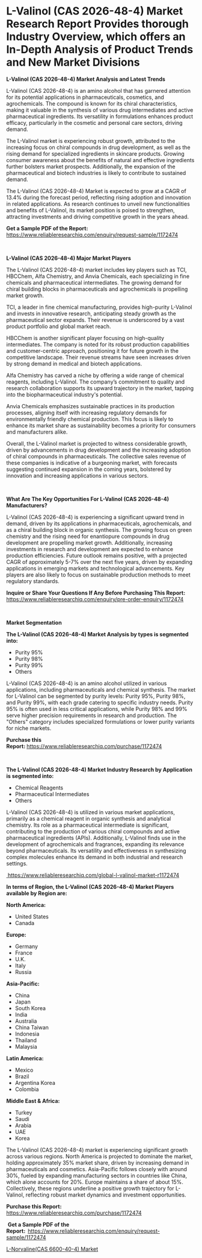 <p><h1>L-Valinol (CAS 2026-48-4) Market Research Report Provides thorough Industry Overview, which offers an In-Depth Analysis of Product Trends and New Market Divisions</h1></p><p><strong>L-Valinol (CAS 2026-48-4) Market Analysis and Latest Trends</strong></p>
<p><p>L-Valinol (CAS 2026-48-4) is an amino alcohol that has garnered attention for its potential applications in pharmaceuticals, cosmetics, and agrochemicals. The compound is known for its chiral characteristics, making it valuable in the synthesis of various drug intermediates and active pharmaceutical ingredients. Its versatility in formulations enhances product efficacy, particularly in the cosmetic and personal care sectors, driving demand.</p><p>The L-Valinol market is experiencing robust growth, attributed to the increasing focus on chiral compounds in drug development, as well as the rising demand for specialized ingredients in skincare products. Growing consumer awareness about the benefits of natural and effective ingredients further bolsters market prospects. Additionally, the expansion of the pharmaceutical and biotech industries is likely to contribute to sustained demand.</p><p>The L-Valinol (CAS 2026-48-4) Market is expected to grow at a CAGR of 13.4% during the forecast period, reflecting rising adoption and innovation in related applications. As research continues to unveil new functionalities and benefits of L-Valinol, its market position is poised to strengthen, attracting investments and driving competitive growth in the years ahead.</p></p>
<p><strong>Get a Sample PDF of the Report:&nbsp;</strong> <a href="https://www.reliableresearchiq.com/enquiry/request-sample/1172474?utm_campaign=3200&utm_medium=2&utm_source=Github&utm_content=ia&utm_term=03042025&utm_id=l-valinol-cas-2026-48-4">https://www.reliableresearchiq.com/enquiry/request-sample/1172474</a></p>
<p>&nbsp;</p>
<p><strong>L-Valinol (CAS 2026-48-4) Major Market Players</strong></p>
<p><p>The L-Valinol (CAS 2026-48-4) market includes key players such as TCI, HBCChem, Alfa Chemistry, and Anvia Chemicals, each specializing in fine chemicals and pharmaceutical intermediates. The growing demand for chiral building blocks in pharmaceuticals and agrochemicals is propelling market growth.</p><p>TCI, a leader in fine chemical manufacturing, provides high-purity L-Valinol and invests in innovative research, anticipating steady growth as the pharmaceutical sector expands. Their revenue is underscored by a vast product portfolio and global market reach.</p><p>HBCChem is another significant player focusing on high-quality intermediates. The company is noted for its robust production capabilities and customer-centric approach, positioning it for future growth in the competitive landscape. Their revenue streams have seen increases driven by strong demand in medical and biotech applications.</p><p>Alfa Chemistry has carved a niche by offering a wide range of chemical reagents, including L-Valinol. The company’s commitment to quality and research collaboration supports its upward trajectory in the market, tapping into the biopharmaceutical industry's potential.</p><p>Anvia Chemicals emphasizes sustainable practices in its production processes, aligning itself with increasing regulatory demands for environmentally friendly chemical production. This focus is likely to enhance its market share as sustainability becomes a priority for consumers and manufacturers alike.</p><p>Overall, the L-Valinol market is projected to witness considerable growth, driven by advancements in drug development and the increasing adoption of chiral compounds in pharmaceuticals. The collective sales revenue of these companies is indicative of a burgeoning market, with forecasts suggesting continued expansion in the coming years, bolstered by innovation and increasing applications in various sectors.</p></p>
<p>&nbsp;</p>
<p><strong>What Are The Key Opportunities For L-Valinol (CAS 2026-48-4) Manufacturers?</strong></p>
<p><p>L-Valinol (CAS 2026-48-4) is experiencing a significant upward trend in demand, driven by its applications in pharmaceuticals, agrochemicals, and as a chiral building block in organic synthesis. The growing focus on green chemistry and the rising need for enantiopure compounds in drug development are propelling market growth. Additionally, increasing investments in research and development are expected to enhance production efficiencies. Future outlook remains positive, with a projected CAGR of approximately 5-7% over the next five years, driven by expanding applications in emerging markets and technological advancements. Key players are also likely to focus on sustainable production methods to meet regulatory standards.</p></p>
<p><strong>Inquire or Share Your Questions If Any Before Purchasing This Report:</strong> <a href="https://www.reliableresearchiq.com/enquiry/pre-order-enquiry/1172474?utm_campaign=3200&utm_medium=2&utm_source=Github&utm_content=ia&utm_term=03042025&utm_id=l-valinol-cas-2026-48-4">https://www.reliableresearchiq.com/enquiry/pre-order-enquiry/1172474</a></p>
<p>&nbsp;</p>
<p><strong>Market Segmentation</strong></p>
<p><strong>The L-Valinol (CAS 2026-48-4) Market Analysis by types is segmented into:</strong></p>
<p><ul><li>Purity 95%</li><li>Purity 98%</li><li>Purity 99%</li><li>Others</li></ul></p>
<p><p>L-Valinol (CAS 2026-48-4) is an amino alcohol utilized in various applications, including pharmaceuticals and chemical synthesis. The market for L-Valinol can be segmented by purity levels: Purity 95%, Purity 98%, and Purity 99%, with each grade catering to specific industry needs. Purity 95% is often used in less critical applications, while Purity 98% and 99% serve higher precision requirements in research and production. The "Others" category includes specialized formulations or lower purity variants for niche markets.</p></p>
<p><strong>Purchase this Report:&nbsp;</strong><a href="https://www.reliableresearchiq.com/purchase/1172474?utm_campaign=3200&utm_medium=2&utm_source=Github&utm_content=ia&utm_term=03042025&utm_id=l-valinol-cas-2026-48-4">https://www.reliableresearchiq.com/purchase/1172474</a></p>
<p>&nbsp;</p>
<p><strong>The L-Valinol (CAS 2026-48-4) Market Industry Research by Application is segmented into:</strong></p>
<p><ul><li>Chemical Reagents</li><li>Pharmaceutical Intermediates</li><li>Others</li></ul></p>
<p><p>L-Valinol (CAS 2026-48-4) is utilized in various market applications, primarily as a chemical reagent in organic synthesis and analytical chemistry. Its role as a pharmaceutical intermediate is significant, contributing to the production of various chiral compounds and active pharmaceutical ingredients (APIs). Additionally, L-Valinol finds use in the development of agrochemicals and fragrances, expanding its relevance beyond pharmaceuticals. Its versatility and effectiveness in synthesizing complex molecules enhance its demand in both industrial and research settings.</p></p>
<p><a href="https://www.reliableresearchiq.com/global-l-valinol-market-r1172474?utm_campaign=3200&utm_medium=2&utm_source=Github&utm_content=ia&utm_term=03042025&utm_id=l-valinol-cas-2026-48-4">&nbsp;https://www.reliableresearchiq.com/global-l-valinol-market-r1172474</a></p>
<p><strong>In terms of Region, the L-Valinol (CAS 2026-48-4) Market Players available by Region are:</strong></p>
<p>
    <p> <strong> North America: </strong>
        <ul>
            <li>United States</li>
            <li>Canada</li>
        </ul>
        </p> 
    <p> <strong> Europe: </strong>
        <ul>
            <li>Germany</li>
            <li>France</li>
            <li>U.K.</li>
            <li>Italy</li>
            <li>Russia</li>
        </ul>
        </p> 
    <p> <strong> Asia-Pacific: </strong>
        <ul>
            <li>China</li>
            <li>Japan</li>
            <li>South Korea</li>
            <li>India</li>
            <li>Australia</li>
            <li>China Taiwan</li>
            <li>Indonesia</li>
            <li>Thailand</li>
            <li>Malaysia</li>
        </ul>
        </p> 
    <p> <strong> Latin America: </strong>
        <ul>
            <li>Mexico</li>
            <li>Brazil</li>
            <li>Argentina Korea</li>
            <li>Colombia</li>
        </ul>
        </p> 
    <p> <strong> Middle East & Africa: </strong>
        <ul>
            <li>Turkey</li>
            <li>Saudi</li>
            <li>Arabia</li>
            <li>UAE</li>
            <li>Korea</li>
        </ul>
    </p>
    </p>
<p><p>The L-Valinol (CAS 2026-48-4) market is experiencing significant growth across various regions. North America is projected to dominate the market, holding approximately 35% market share, driven by increasing demand in pharmaceuticals and cosmetics. Asia-Pacific follows closely with around 30%, fueled by expanding manufacturing sectors in countries like China, which alone accounts for 20%. Europe maintains a share of about 15%. Collectively, these regions underline a positive growth trajectory for L-Valinol, reflecting robust market dynamics and investment opportunities.</p></p>
<p><strong>Purchase this Report: </strong><a href="https://www.reliableresearchiq.com/purchase/1172474?utm_campaign=3200&utm_medium=2&utm_source=Github&utm_content=ia&utm_term=03042025&utm_id=l-valinol-cas-2026-48-4">https://www.reliableresearchiq.com/purchase/1172474</a></p>
<p>&nbsp;<strong>Get a Sample PDF of the Report:&nbsp;&nbsp;</strong><a href="https://www.reliableresearchiq.com/enquiry/request-sample/1172474?utm_campaign=3200&utm_medium=2&utm_source=Github&utm_content=ia&utm_term=03042025&utm_id=l-valinol-cas-2026-48-4">https://www.reliableresearchiq.com/enquiry/request-sample/1172474</a></p>
<p><strong></strong></p>
<p><p><a href="https://github.com/lefiobakali/Market-Research-Report-List-1/blob/main/l-norvalinecas-6600-40-4-market.md?utm_campaign=3200&utm_medium=2&utm_source=Github&utm_content=ia&utm_term=03042025&utm_id=l-valinol-cas-2026-48-4">L-Norvaline(CAS 6600-40-4) Market</a></p></p>